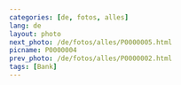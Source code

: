 ```yaml
---
categories: [de, fotos, alles]
lang: de
layout: photo
next_photo: /de/fotos/alles/P0000005.html
picname: P0000004
prev_photo: /de/fotos/alles/P0000002.html
tags: [Bank]
---
```

